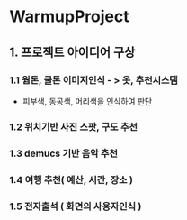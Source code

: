 # WarmupProject
## 1. 프로젝트 아이디어 구상

### 1.1 웜톤, 쿨톤 이미지인식 - > 옷, 추천시스템 
- 피부색, 동공색, 머리색을 인식하여 판단

### 1.2 위치기반 사진 스팟, 구도 추천 

### 1.3 demucs 기반 음악 추천

### 1.4 여행 추천( 예산, 시간, 장소 )

### 1.5 전자출석 ( 화면의 사용자인식 )
